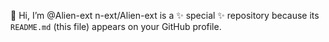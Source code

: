 
 👋 Hi, I’m @Alien-ext
n-ext/Alien-ext is a ✨ special ✨ repository because its `README.md` (this file) appears on your GitHub profile.
